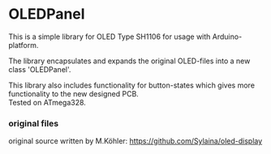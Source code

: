 # OLEDPanel

This is a simple library for OLED Type SH1106 for usage with Arduino-platform.<br>

The library encapsulates and expands the original OLED-files into a new class 'OLEDPanel'.<br>

This library also includes functionality for button-states which gives more functionality to the new designed PCB.<br>
Tested on ATmega328.

### original files
original source written by M.Köhler: https://github.com/Sylaina/oled-display
